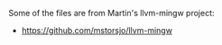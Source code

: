 Some of the files are from Martin's llvm-mingw project:

- <https://github.com/mstorsjo/llvm-mingw>
